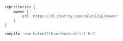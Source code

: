 ``` gradle
repositories {
    maven {
        url 'https://dl.bintray.com/belen1216/maven'
    }
}
```

``` gradle
compile 'com.belen1216:android-util:1.0.2'
```